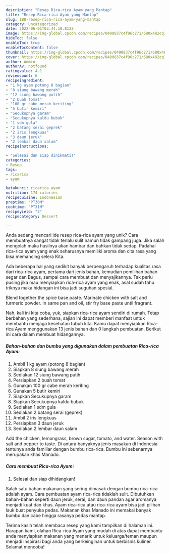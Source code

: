 ```yaml
---
description: "Resep Rica-rica Ayam yang Mantap"
title: "Resep Rica-rica Ayam yang Mantap"
slug: 188-resep-rica-rica-ayam-yang-mantap
category: Uncategorized
date: 2022-06-01T03:44:18.812Z
image: https://img-global.cpcdn.com/recipes/0490837c4f96c271/680x482cq70/rica-rica-ayam-foto-resep-utama.jpg
hideToc: false
enableToc: true
enableTocContent: false
thumbnail: https://img-global.cpcdn.com/recipes/0490837c4f96c271/680x482cq70/rica-rica-ayam-foto-resep-utama.jpg
cover: https://img-global.cpcdn.com/recipes/0490837c4f96c271/680x482cq70/rica-rica-ayam-foto-resep-utama.jpg
author: Admin
authorAv: notfound
ratingvalue: 4.1
reviewcount: 6
recipeingredient:
- "1 kg ayam potong 8 bagian"
- "8 siung bawang merah"
- "12 siung bawang putih"
- "2 buah tomat"
- "100 gr cabe merah keriting"
- "5 butir kemiri"
- "Secukupnya garam"
- "Secukupnya kaldu bubuk"
- "1 sdm gula"
- "2 batang serai geprek"
- "2 iris lengkuas"
- "3 daun jeruk"
- "2 lembar daun salam"
recipeinstructions:

- "Selesai dan siap dinikmati!"
categories:
- Resep
tags:
- ricarica
- ayam

katakunci: ricarica ayam 
nutrition: 174 calories
recipecuisine: Indonesian
preptime: "PT30M"
cooktime: "PT31M"
recipeyield: "2"
recipecategory: Dessert

---
```





Anda sedang mencari ide resep rica-rica ayam yang unik? Cara membuatnya sangat tidak terlalu sulit namun tidak gampang juga. Jika salah mengolah maka hasilnya akan hambar dan bahkan tidak sedap. Padahal rica-rica ayam yang enak seharusnya memiliki aroma dan cita rasa yang bisa memancing selera Kita.





Ada beberapa hal yang sedikit banyak berpengaruh terhadap kualitas rasa dari rica-rica ayam, pertama dari jenis bahan, kemudian pemilihan bahan segar dan Bagus, sampai cara membuat dan menyajikannya. Tak perlu pusing jika mau menyiapkan rica-rica ayam yang enak,      asal sudah tahu triknya maka hidangan ini bisa jadi suguhan spesial.














Blend together the spice base paste. Marinate chicken with salt and turmeric powder. In same pan and oil, stir fry base paste until fragrant.






Nah, kali ini kita coba, yuk, siapkan rica-rica ayam sendiri di rumah. Tetap berbahan yang sederhana, sajian ini dapat memberi manfaat untuk membantu menjaga kesehatan tubuh kita. Kamu dapat menyiapkan Rica-rica Ayam menggunakan 13 jenis bahan dan 0 langkah pembuatan. Berikut ini cara dalam membuat hidangannya.

<!--inarticleads1-->

##### Bahan-bahan dan bumbu yang digunakan dalam pembuatan Rica-rica Ayam:

1. Ambil 1 kg ayam (potong 8 bagian)
1. Siapkan 8 siung bawang merah
1. Sediakan 12 siung bawang putih
1. Persiapkan 2 buah tomat
1. Gunakan 100 gr cabe merah keriting
1. Gunakan 5 butir kemiri
1. Siapkan Secukupnya garam
1. Siapkan Secukupnya kaldu bubuk
1. Sediakan 1 sdm gula
1. Sediakan 2 batang serai (geprek)
1. Ambil 2 iris lengkuas
1. Persiapkan 3 daun jeruk
1. Sediakan 2 lembar daun salam


Add the chicken, lemongrass, brown sugar, tomato, and water. Season with salt and pepper to taste. Di antara banyaknya jenis masakan di Indonesia tentunya anda familiar dengan bumbu rica-rica. Bumbu ini sebenarnya merupakan khas Manado. 

<!--inarticleads2-->

##### Cara membuat Rica-rica Ayam:


1. Selesai dan siap dihidangkan!

Salah satu bahan makanan yang sering dimasak dengan bumbu rica-rica adalah ayam. Cara pembuatan ayam rica-rica tidaklah sulit. Dibutuhkan bahan-bahan seperti daun jeruk, serai, dan daun pandan agar aromanya menjadi kuat dan khas. Ayam rica-rica atau rica-rica ayam bisa jadi pilihan lauk buat penyuka pedas. Makanan khas Manado ini memakai banyak bumbu dan cabe hingga rasanya pedas mantap. 

Terima kasih telah membaca resep yang kami tampilkan di halaman ini. Harapan kami, olahan Rica-rica Ayam yang mudah di atas dapat membantu anda menyiapkan makanan yang menarik untuk keluarga/teman maupun menjadi inspirasi bagi anda yang berkeinginan untuk berbisnis kuliner. Selamat mencoba!
